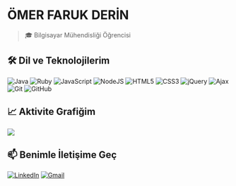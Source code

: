 # ÖMER FARUK DERİN

> 🎓 Bilgisayar Mühendisliği Öğrencisi

## 🛠 Dil ve Teknolojilerim
![Java](https://img.shields.io/badge/Java-ED8B00?style=for-the-badge&logo=java&logoColor=white)
![Ruby](https://img.shields.io/badge/ruby-%23CC342D.svg?style=for-the-badge&logo=ruby&logoColor=white)
![JavaScript](https://img.shields.io/badge/javascript-%23323330.svg?style=for-the-badge&logo=javascript&logoColor=%23F7DF1E)
![NodeJS](https://img.shields.io/badge/node.js-6DA55F?style=for-the-badge&logo=node.js&logoColor=white)
![HTML5](https://img.shields.io/badge/html5-%23E34F26.svg?style=for-the-badge&logo=html5&logoColor=white)
![CSS3](https://img.shields.io/badge/css3-%231572B6.svg?style=for-the-badge&logo=css3&logoColor=white)
![jQuery](https://img.shields.io/badge/jquery-%230769AD.svg?style=for-the-badge&logo=jquery&logoColor=white)
![Ajax](https://img.shields.io/badge/ajax-%23000000.svg?style=for-the-badge&logo=ajax&logoColor=white)
![Git](https://img.shields.io/badge/git-%23F05033.svg?style=for-the-badge&logo=git&logoColor=white)
![GitHub](https://img.shields.io/badge/github-%23121011.svg?style=for-the-badge&logo=github&logoColor=white)

## 📈 Aktivite Grafiğim
![](https://github-profile-summary-cards.vercel.app/api/cards/profile-details?username=omerfderin&theme=tokyonight)

## 📫 Benimle İletişime Geç
[![LinkedIn](https://img.shields.io/badge/LinkedIn-%230077B5.svg?logo=linkedin&logoColor=white)](https://www.linkedin.com/in/%C3%B6mer-faruk-derin-83a434257/)
[![Gmail](https://img.shields.io/badge/Gmail-D14836?style=flat&logo=gmail&logoColor=white)](mailto:omerfarukdern@gmail.com)
